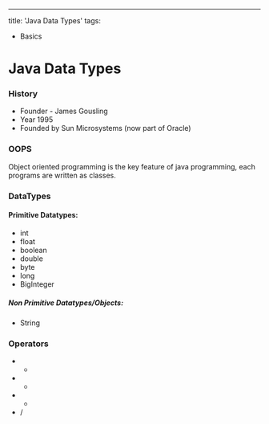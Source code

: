 ---
title: 'Java Data Types'
tags:
- Basics


# Java Data Types

### History
- Founder - James Gousling
- Year 1995
- Founded by Sun Microsystems (now part of Oracle)

### OOPS

Object oriented programming is the key feature of java programming, each programs are written as classes.

### DataTypes

#### Primitive Datatypes:

-	int
-	float
-	boolean
-	double
-	byte
-	long
-	BigInteger

##### Non Primitive Datatypes/Objects:

-	String

### Operators 
-	+
-	-
-	*
-	/